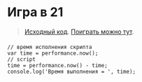 # Игра в 21

>[Исходный код](https://guck111.github.io/JSpro/cards/).
>[Поиграть можно тут](https://github.com/Guck111/JSpro/tree/master/cards).

####

```JS
// время исполнения скрипта
var time = performance.now();
// script
time = performance.now() - time;
console.log('Время выполнения = ', time);
```

